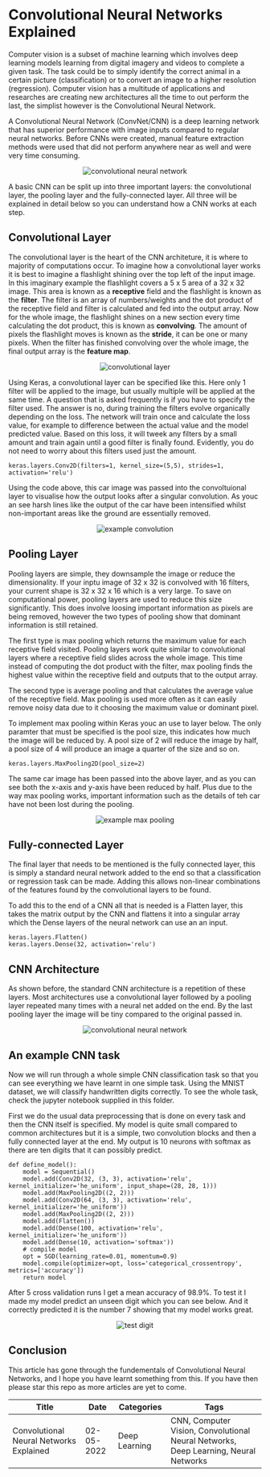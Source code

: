 # Convolutional Neural Networks Explained
Computer vision is a subset of machine learning which involves deep learning models learning from digital imagery and videos to complete a given task. The task could be to simply identify the correct animal in a certain picture (classification) or to convert an image to a higher resolution (regression). Computer vision has a multitude of applications and researches are creating new architectures all the time to out perform the last, the simplist however is the Convolutional Neural Network.

A Convolutional Neural Network (ConvNet/CNN) is a deep learning network that has superior performance with image inputs compared to regular neural networks. Before CNNs were created, manual feature extraction methods were used that did not perform anywhere near as well and were very time consuming.

<p align="center">
    <img src="Images/cnn.jpeg" alt="convolutional neural network" style="max-width:600px;"/>
</p>

A basic CNN can be split up into three important layers: the convolutional layer, the pooling layer and the fully-connected layer. All three will be explained in detail below so you can understand how a CNN works at each step.

## Convolutional Layer
The convolutional layer is the heart of the CNN architeture, it is where to majority of computations occur. To imagine how a convolutional layer works it is best to imagine a flashlight shining over the top left of the input image. In this imaginary example the flashlight covers a 5 x 5 area of a 32 x 32 image. This area is known as a <strong>receptive</strong> field and the flashlight is known as the <strong>filter</strong>. The filter is an array of numbers/weights and the dot product of the receptive field and filter is calculated and fed into the output array. Now for the whole image, the flashlight shines on a new section every time calculating the dot product, this is known as <strong>convolving</strong>. The amount of pixels the flashlight moves is known as the <strong>stride</strong>, it can be one or many pixels. When the filter has finished convolving over the whole image, the final output array is the <strong>feature map</strong>.

<p align="center">
    <img src="Images/convlayer.png" alt="convolutional layer" style="max-width:600px;"/>
</p>

Using Keras, a convolutional layer can be specified like this. Here only 1 filter will be applied to the image, but usually multiple will be applied at the same time. A question that is asked frequently is if you have to specify the filter used. The answer is no, during training the filters evolve organically depending on the loss. The network will train once and calculate the loss value, for example to difference between the actual value and the model predicted value. Based on this loss, it will tweek any filters by a small amount and train again until a good filter is finally found. Evidently, you do not need to worry about this filters used just the amount.

```
keras.layers.Conv2D(filters=1, kernel_size=(5,5), strides=1, activation='relu')
```
Using the code above, this car image was passed into the convoltuional layer to visualise how the output looks after a singular convolution. As youc an see harsh lines like the output of the car have been intensified whilst non-important areas like the ground are essentially removed.

<p align="center">
    <img src="Images/convolution.png" alt="example convolution" style="max-width:600px;"/>
</p>

## Pooling Layer
Pooling layers are simple, they downsample the image or reduce the dimensionality. If your inptu image of 32 x 32 is convolved with 16 filters, your current shape is 32 x 32 x 16 which is a very large. To save on computational power, pooling layers are used to reduce this size significantly. This does involve loosing important information as pixels are being removed, however the two types of pooling show that dominant information is still retained.

The first type is max pooling which returns the maximum value for each receptive field visited. Pooling layers work quite similar to convolutional layers where a receptive field slides across the whole image. This time instead of computing the dot product with the filter, max pooling finds the highest value within the receptive field and outputs that to the output array.

The second type is average pooling and that calculates the average value of the receptive field. Max pooling is used more often as it can easily remove noisy data due to it choosing the maximum value or dominant pixel.

To implement max pooling within Keras youc an use to layer below. The only paramter that must be specified is the pool size, this indicates how much the image will be reduced by. A pool size of 2 will reduce the image by half, a pool size of 4 will produce an image a quarter of the size and so on.

```
keras.layers.MaxPooling2D(pool_size=2)
```

The same car image has been passed into the above layer, and as you can see both the x-axis and y-axis have been reduced by half. Plus due to the way max pooling works, important information such as the details of teh car have not been lost during the pooling.

<p align="center">
    <img src="Images/pooling.png" alt="example max pooling" style="max-width:600px;"/>
</p>

## Fully-connected Layer
The final layer that needs to be mentioned is the fully connected layer, this is simply a standard neural network added to the end so that a classification or regression task can be made. Adding this allows non-linear combinations of the features found by the convolutional layers to be found. 

To add this to the end of a CNN all that is needed is a Flatten layer, this takes the matrix output by the CNN and flattens it into a singular array which the Dense layers of the neural network can use an an input.

```
keras.layers.Flatten()
keras.layers.Dense(32, activation='relu')
```

## CNN Architecture
As shown before, the standard CNN architecture is a repetition of these layers. Most architectures use a convolutional layer followed by a pooling layer repeated many times with a neural net added on the end. By the last pooling layer the image will be tiny compared to the original passed in.

<p align="center">
    <img src="Images/cnn.jpeg" alt="convolutional neural network" style="max-width:600px;"/>
</p>

## An example CNN task
Now we will run through a whole simple CNN classification task so that you can see everything we have learnt in one simple task. Using the MNIST dataset, we will classify handwritten digits correctly. To see the whole task, check the jupyter notebook supplied in this folder.

First we do the usual data preprocessing that is done on every task and then the CNN itself is specified. My model is quite small compared to common architectures but it is a simple, two convolution blocks and then a fully connected layer at the end. My output is 10 neurons with softmax as there are ten digits that it can possibly predict.

```
def define_model():
    model = Sequential()
    model.add(Conv2D(32, (3, 3), activation='relu', kernel_initializer='he_uniform', input_shape=(28, 28, 1)))
    model.add(MaxPooling2D((2, 2)))
    model.add(Conv2D(64, (3, 3), activation='relu', kernel_initializer='he_uniform'))
    model.add(MaxPooling2D((2, 2)))
    model.add(Flatten())
    model.add(Dense(100, activation='relu', kernel_initializer='he_uniform'))
    model.add(Dense(10, activation='softmax'))
    # compile model
    opt = SGD(learning_rate=0.01, momentum=0.9)
    model.compile(optimizer=opt, loss='categorical_crossentropy', metrics=['accuracy'])
    return model
```

After 5 cross validation runs I get a mean accuracy of 98.9%. To test it I made my model predict an unseen digit which you can see below. And it correctly predicted it is the number 7 showing that my model works great.

<p align="center">
    <img src="Images/test_image.png" alt="test digit" style="max-width:100px;"/>
</p>

## Conclusion
This article has gone through the fundementals of Convolutional Neural Networks, and I hope you have learnt something from this. If you have then please star this repo as more articles are yet to come.

| Title                                   | Date       | Categories    | Tags                                                                                |
|-----------------------------------------|------------|---------------|-------------------------------------------------------------------------------------|
| Convolutional Neural Networks Explained | 02-05-2022 | Deep Learning | CNN, Computer Vision, Convolutional Neural Networks, Deep Learning, Neural Networks |
